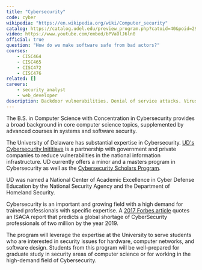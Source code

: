 ```yaml
---
title: "Cybersecurity"
code: cyber
wikipedia: "https://en.wikipedia.org/wiki/Computer_security"
catalog: https://catalog.udel.edu/preview_program.php?catoid=40&poid=29655
video: https://www.youtube.com/embed/bPVaOlJ6ln0
official: true
question: "How do we make software safe from bad actors?"
courses:
    - CISC464
    - CISC465
    - CISC472
    - CISC476
related: []
careers:
    - security_analyst
    - web_developer
description: Backdoor vulnerabilities. Denial of service attacks. Viruses, worms, and cyberintrusions. Massive security breaches at major corporations, government facilities, and other institutions are announced on a regular basis. Is it any surprise that cybersecurity experts are among the most in-demand computer science professionals? Students in this concentration study the whole spectrum of vulnerabilities as well as countermeasures to defend against them. Learn how to design secure software/hardware systems and networks; explore intrusion detection, cryptographic protocols, firewalls, and access control, among other topics.
---
```


The B.S. in Computer Science with Concentration in Cybersecurity
provides a broad background in core computer science topics,
supplemented by advanced courses in systems and software security.

The University of Delaware has substantial expertise in Cybersecurity. [UD's Cybersecurity Inititiave](https://csi.udel.edu/) is a partnership with government and private companies to reduce vulnerabilities in the national information infrastructure.  UD currently offers a minor and a masters program in Cybersecurity as well as the [Cybersecurity Scholars Program](https://www.udel.edu/apply/undergraduate-admissions/enrichment-opportunities/cybersecurity-scholars/).

UD was named a National Center of Academic Excellence in Cyber Defense Education by the National Security Agency and the Department of Homeland Security.

Cybersecurity is an important and growing field with a high demand for
trained professionals with specific expertise.  A [2017 Forbes article](https://www.forbes.com/sites/jeffkauflin/2017/03/16/the-fast-growing-job-with-a-huge-skills-gap-cyber-security/)
quotes an ISACA report that predicts a global shortage of
CyberSecurity professionals of two million by the year 2019.

The program will leverage the expertise at the University to serve
students who are interested in security issues for hardware, computer
networks, and software design.  Students from this program will be
well-prepared for graduate study in security areas of computer science
or for working in the high-demand field of Cybersecurity.